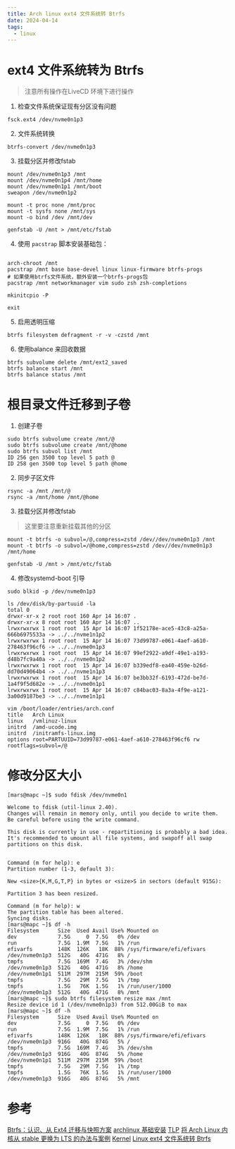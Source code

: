 ```yaml
---
title: Arch linux ext4 文件系统转 Btrfs
date: 2024-04-14
tags:
  - linux
---
```

# ext4 文件系统转为 Btrfs

> 注意所有操作在LiveCD 环境下进行操作

1. 检查文件系统保证现有分区没有问题
```Shell
fsck.ext4 /dev/nvme0n1p3
```
2. 文件系统转换
```Shell
btrfs-convert /dev/nvme0n1p3
```
3. 挂载分区并修改fstab
```Shell
mount /dev/nvme0n1p3 /mnt
mount /dev/nvme0n1p4 /mnt/home
mount /dev/nvme0n1p1 /mnt/boot
sweapon /dev/nvme0n1p2

mount -t proc none /mnt/proc
mount -t sysfs none /mnt/sys
mount -o bind /dev /mnt/dev

genfstab -U /mnt > /mnt/etc/fstab

```
4. 使用 `pacstrap` 脚本安装基础包：
```Shell

arch-chroot /mnt
pacstrap /mnt base base-devel linux linux-firmware btrfs-progs
# 如果使用btrfs文件系统，额外安装一个btrfs-progs包
pacstrap /mnt networkmanager vim sudo zsh zsh-completions

mkinitcpio -P

exit
```
5. 启用透明压缩
```Shell
btrfs filesystem defragment -r -v -czstd /mnt
```
6. 使用balance 来回收数据
```Shell
btrfs subvolume delete /mnt/ext2_saved
btrfs balance start /mnt
btrfs balance status /mnt
```
# 根目录文件迁移到子卷

1. 创建子卷
```Shell
sudo btrfs subvolume create /mnt/@
sudo btrfs subvolume create /mnt/@home
sudo btrfs subvol list /mnt
ID 256 gen 3500 top level 5 path @
ID 258 gen 3500 top level 5 path @home
```
2. 同步子区文件
```Shell
rsync -a /mnt /mnt/@
rsync -a /mnt/home /mnt/@home
```
3. 挂载分区并修改fstab
> 这里要注意重新挂载其他的分区
```Shell
mount -t btrfs -o subvol=/@,compress=zstd /dev//dev/nvme0n1p3 /mnt
mount -t btrfs -o subvol=/@home,compress=zstd /dev//dev/nvme0n1p3 /mnt/home

genfstab -U /mnt > /mnt/etc/fstab
```
4. 修改systemd-boot 引导
```Shell
sudo blkid -p /dev/nvme0n1p3

ls /dev/disk/by-partuuid -la
total 0
drwxr-xr-x 2 root root 160 Apr 14 16:07 .
drwxr-xr-x 8 root root 160 Apr 14 16:07 ..
lrwxrwxrwx 1 root root  15 Apr 14 16:07 1f52178e-ace5-43c8-a25a-666b6975533a -> ../../nvme1n1p2
lrwxrwxrwx 1 root root  15 Apr 14 16:07 73d99787-e061-4aef-a610-278463f96cf6 -> ../../nvme0n1p3
lrwxrwxrwx 1 root root  15 Apr 14 16:07 99ef2922-a9df-49e1-a193-d48b7fc9a40a -> ../../nvme0n1p2
lrwxrwxrwx 1 root root  15 Apr 14 16:07 b339edf8-ea40-459e-b26d-dd70d49064b4 -> ../../nvme1n1p3
lrwxrwxrwx 1 root root  15 Apr 14 16:07 be3bb32f-6193-472d-be7d-1a4f9f5d682e -> ../../nvme0n1p1
lrwxrwxrwx 1 root root  15 Apr 14 16:07 c84bac03-8a3a-4f9e-a121-3a00d9187be3 -> ../../nvme1n1p1

vim /boot/loader/entries/arch.conf  
title   Arch Linux
linux   /vmlinuz-linux
initrd  /amd-ucode.img
initrd  /initramfs-linux.img
options root=PARTUUID=73d99787-e061-4aef-a610-278463f96cf6 rw rootflags=subvol=/@
```

# 修改分区大小
```Shell
[mars@mapc ~]$ sudo fdisk /dev/nvme0n1               

Welcome to fdisk (util-linux 2.40).
Changes will remain in memory only, until you decide to write them.
Be careful before using the write command.

This disk is currently in use - repartitioning is probably a bad idea.
It's recommended to umount all file systems, and swapoff all swap
partitions on this disk.


Command (m for help): e
Partition number (1-3, default 3):  

New <size>{K,M,G,T,P} in bytes or <size>S in sectors (default 915G):  

Partition 3 has been resized.

Command (m for help): w
The partition table has been altered.
Syncing disks.
[mars@mapc ~]$ df -h                   
Filesystem      Size  Used Avail Use% Mounted on
dev             7.5G     0  7.5G   0% /dev
run             7.5G  1.9M  7.5G   1% /run
efivarfs        148K  126K   18K  88% /sys/firmware/efi/efivars
/dev/nvme0n1p3  512G   40G  471G   8% /
tmpfs           7.5G  169M  7.4G   3% /dev/shm
/dev/nvme0n1p3  512G   40G  471G   8% /home
/dev/nvme0n1p1  511M  297M  215M  59% /boot
tmpfs           7.5G   29M  7.5G   1% /tmp
tmpfs           1.5G   76K  1.5G   1% /run/user/1000
/dev/nvme0n1p3  512G   40G  471G   8% /mnt
[mars@mapc ~]$ sudo btrfs filesystem resize max /mnt
Resize device id 1 (/dev/nvme0n1p3) from 512.00GiB to max
[mars@mapc ~]$ df -h                                 
Filesystem      Size  Used Avail Use% Mounted on
dev             7.5G     0  7.5G   0% /dev
run             7.5G  1.9M  7.5G   1% /run
efivarfs        148K  126K   18K  88% /sys/firmware/efi/efivars
/dev/nvme0n1p3  916G   40G  874G   5% /
tmpfs           7.5G  169M  7.4G   3% /dev/shm
/dev/nvme0n1p3  916G   40G  874G   5% /home
/dev/nvme0n1p1  511M  297M  215M  59% /boot
tmpfs           7.5G   29M  7.5G   1% /tmp
tmpfs           1.5G   76K  1.5G   1% /run/user/1000
/dev/nvme0n1p3  916G   40G  874G   5% /mnt
```

# 参考

[Btrfs：认识、从 Ext4 迁移与快照方案](https://blog.kaaass.net/archives/1748)
[archlinux 基础安装​](https://arch.icekylin.online/guide/rookie/basic-install#archlinux-%E5%9F%BA%E7%A1%80%E5%AE%89%E8%A3%85)
[TLP](https://wiki.archlinux.org/title/TLP)
[将 Arch Linux 内核从 stable 更换为 LTS 的办法与案例](https://zhuanlan.zhihu.com/p/385843857)
[Kernel](https://wiki.archlinux.org/title/Kernel)
[Linux ext4 文件系统转 Btrfs](https://blog.samchu.cn/posts/linux-ext4-to-btrfs/)